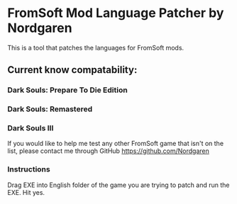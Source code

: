 # FromSoft Mod Language Patcher by Nordgaren
This is a tool that patches the languages for FromSoft mods.

## Current know compatability: 
### Dark Souls: Prepare To Die Edition
### Dark Souls: Remastered
### Dark Souls III

If you would like to help me test any other FromSoft game that isn't on the list, please contact me through GitHub
https://github.com/Nordgaren


### Instructions

Drag EXE into English folder of the game you are trying to patch and run the EXE. Hit yes.
